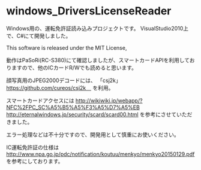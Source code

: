 # windows_DriversLicenseReader
Windows用の、運転免許証読み込みプロジェクトです。
VisualStudio2010上で、C#にて開発しました。

This software is released under the MIT License,

動作はPaSoRi(RC-S380)にて確認しましたが、スマートカードAPIを利用しておりますので、他のICカードR/Wでも読めると思います。

顔写真用のJPEG2000デコードには、
「csj2k」https://github.com/cureos/csj2k　
を利用。

スマートカードアクセスには
http://wikiwiki.jp/webapp/?NFC%2FPC_SC%A5%B5%A5%F3%A5%D7%A5%EB
http://eternalwindows.jp/security/scard/scard00.html
を参考にさせていただきました。

エラー処理などは不十分ですので、開発用として慎重にお使いください。

IC運転免許証の仕様は
http://www.npa.go.jp/pdc/notification/koutuu/menkyo/menkyo20150129.pdf
を参考にしております。
